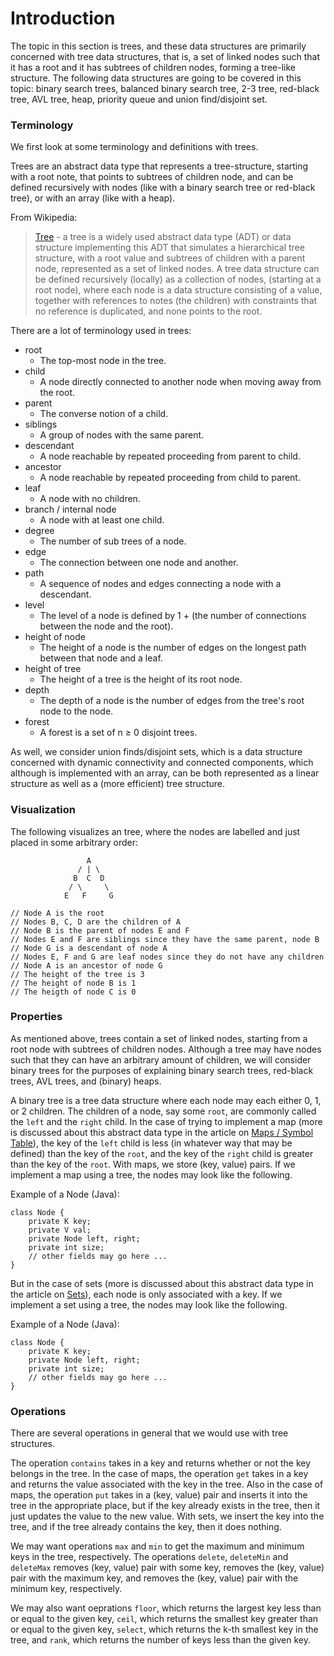 # Introduction

The topic in this section is trees, and these data structures are primarily concerned with tree data 
structures, that is, a set of linked nodes such that it has a root and it has subtrees of children 
nodes, forming a tree-like structure. The following data structures are going to be covered in this 
topic: binary search trees, balanced binary search tree, 2-3 tree, red-black tree, AVL tree, heap, 
priority queue and union find/disjoint set.

### Terminology

We first look at some terminology and definitions with trees.

Trees are an abstract data type that represents a tree-structure, starting with a root note, that 
points to subtrees of children node, and can be defined recursively with nodes (like with a binary 
search tree or red-black tree), or with an array (like with a heap).

From Wikipedia:

> [Tree](https://en.wikipedia.org/wiki/Tree_%28data_structure%29) - a tree is a widely used abstract 
data type (ADT) or data structure implementing this ADT that simulates a hierarchical tree 
structure, with a root value and subtrees of children with a parent node, represented as a set of 
linked nodes. A tree data structure can be defined recursively (locally) as a collection of nodes, 
(starting at a root node), where each node is a data structure consisting of a value, together with 
references to notes (the children) with constraints that no reference is duplicated, and none points 
to the root.

There are a lot of terminology used in trees:

- root 
    - The top-most node in the tree.
- child 
    - A node directly connected to another node when moving away from the root.
- parent 
    - The converse notion of a child.
- siblings 
    - A group of nodes with the same parent.
- descendant 
    - A node reachable by repeated proceeding from parent to child.
- ancestor 
    - A node reachable by repeated proceeding from child to parent.
- leaf 
    - A node with no children.
- branch / internal node 
    - A node with at least one child.
- degree 
    - The number of sub trees of a node.
- edge 
    - The connection between one node and another.
- path 
    - A sequence of nodes and edges connecting a node with a descendant.
- level 
    - The level of a node is defined by 1 + (the number of connections between 
    the node and the root).
- height of node 
    - The height of a node is the number of edges on the longest path between 
    that node and a leaf.
- height of tree 
    - The height of a tree is the height of its root node.
- depth 
    - The depth of a node is the number of edges from the tree's root node to 
    the node.
- forest 
    - A forest is a set of n ≥ 0 disjoint trees.

As well, we consider union finds/disjoint sets, which is a data structure concerned with dynamic 
connectivity and connected components, which although is implemented with an array, can be both 
represented as a linear structure as well as a (more efficient) tree structure. 

### Visualization

The following visualizes an tree, where the nodes are labelled and just placed in some arbitrary 
order:

```
                 A
               / | \ 
              B  C  D
             / \     \ 
            E   F     G

// Node A is the root
// Nodes B, C, D are the children of A
// Node B is the parent of nodes E and F
// Nodes E and F are siblings since they have the same parent, node B
// Node G is a descendant of node A
// Nodes E, F and G are leaf nodes since they do not have any children
// Node A is an ancestor of node G
// The height of the tree is 3
// The height of node B is 1
// The heigth of node C is 0
```

### Properties

As mentioned above, trees contain a set of linked nodes, starting from a root node with subtrees of 
children nodes. Although a tree may have nodes such that they can have an arbitrary amount of 
children, we will consider binary trees for the purposes of explaining binary search trees, 
red-black trees, AVL trees, and (binary) heaps. 

A binary tree is a tree data structure where each node may each either 0, 1, or 2 children. The 
children of a node, say some `root`, are commonly called the `left` and the `right` child. In the 
case of trying to implement a map (more is discussed about this abstract data type in the article 
on [Maps / Symbol Table](/categories/data-structures/trees/map-symbol-table)), the key of the `left`
child is less (in whatever way that may be defined) than the key of the `root`, and the key of the 
`right` child is greater than the key of the `root`. With maps, we store (key, value) pairs. If we 
implement a map using a tree, the nodes may look like the following.

Example of a Node (Java):

```
class Node {
    private K key;
    private V val;
    private Node left, right;
    private int size;
    // other fields may go here ...
}
```

But in the case of sets (more is discussed about this abstract data type in the article on 
[Sets](/categories/data-structures/trees/set)), each node is only associated with a key. If we 
implement a set using a tree, the nodes may look like the following.

Example of a Node (Java):

```
class Node {
    private K key;
    private Node left, right;
    private int size;
    // other fields may go here ...
}
```

### Operations

There are several operations in general that we would use with tree structures.

The operation `contains` takes in a key and returns whether or not the key belongs in the tree. In 
the case of maps, the operation `get` takes in a key and returns the value associated with the key 
in the tree. Also in the case of maps, the operation `put` takes in a (key, value) pair and inserts 
it into the tree in the appropriate place, but if the key already exists in the tree, then it just 
updates the value to the new value. With sets, we insert the key into the tree, and if the tree 
already contains the key, then it does nothing.

We may want operations `max` and `min` to get the maximum and minimum keys in the tree, 
respectively. The operations `delete`, `deleteMin` and `deleteMax` removes (key, value) pair with 
some key, removes the (key, value) pair with the maximum key, and removes the (key, value) pair with 
the minimum key, respectively.

We may also want oeprations `floor`, which returns the largest key less than or equal to the given 
key, `ceil`, which returns the smallest key greater than or equal to the given key, `select`, which 
returns the k-th smallest key in the tree, and `rank`, which returns the number of keys less than 
the given key.
